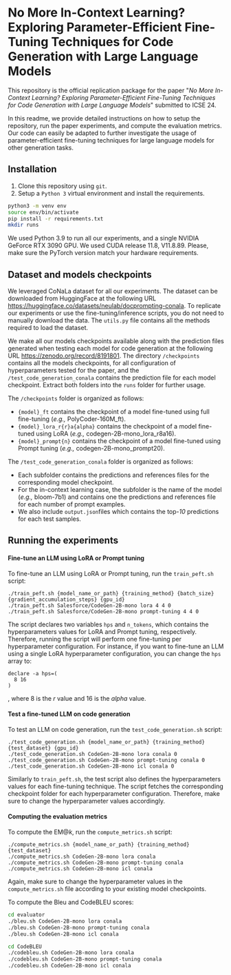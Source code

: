 
# No More In-Context Learning? Exploring Parameter-Efficient Fine-Tuning Techniques for Code Generation with Large Language Models
This repository is the official replication package for the paper "*No More In-Context Learning? Exploring Parameter-Efficient Fine-Tuning Techniques for Code Generation with Large Language Models*" submitted to ICSE 24.

In this readme, we provide detailed instructions on how to setup the repository, run the paper experiments, and compute the evaluation metrics. Our code can easily be adapted to further investigate the usage of parameter-efficient fine-tuning techniques for large language models for other generation tasks.

## Installation
1. Clone this repository using `git`.
2. Setup a  `Python 3`  virtual environment and install the requirements.
```sh
python3 -m venv env
source env/bin/activate
pip install -r requirements.txt
mkdir runs
```
We used Python 3.9 to run all our experiments, and a single NVIDIA GeForce RTX 3090 GPU. 
We used CUDA release 11.8, V11.8.89. Please, make sure the PyTorch version match your hardware requirements.

## Dataset and models checkpoints
We leveraged CoNaLa dataset for all our experiments. The dataset can be downloaded from HuggingFace at the following URL https://huggingface.co/datasets/neulab/docprompting-conala. To replicate our experiments or use the fine-tuning/inference scripts, you do not need to manually download the data. The `utils.py` file contains all the methods required to load the dataset.

We make all our models checkpoints available along with the prediction files generated when testing each model for code generation at the following URL https://zenodo.org/record/8191801. The directory `/checkpoints` contains all the models checkpoints, for all configuration of hyperparameters tested for the paper, and the `/test_code_generation_conala` contains the prediction file for each model checkpoint. Extract both folders into the `runs` folder for further usage.

The `/checkpoints` folder is organized as follows:
 - `{model}_ft` contains the checkpoint of a model fine-tuned using full fine-tuning (*e.g.,* PolyCoder-160M_ft). 
 - `{model}_lora_r{r}a{alpha}` contains the checkpoint of a model fine-tuned using LoRA (*e.g.,* codegen-2B-mono_lora_r8a16). 
 - `{model}_prompt{n}` contains the checkpoint of a model fine-tuned using Prompt tuning (*e.g.,* codegen-2B-mono_prompt20).
 
The `/test_code_generation_conala` folder is organized as follows:

- Each subfolder contains the predictions and references files for the corresponding model checkpoint. 
- For the in-context learning case, the subfolder is the name of the model (*e.g.,* bloom-7b1) and contains one the predictions and references file for each number of prompt examples.
- We also include `output.json`files which contains the top-*10* predictions for each test samples.

## Running the experiments

#### Fine-tune an LLM using LoRA or Prompt tuning
To fine-tune an LLM using LoRA or Prompt tuning, run the `train_peft.sh` script:

    ./train_peft.sh {model_name_or_path} {training_method} {batch_size} {gradient_accumulation_steps} {gpu_id}
    ./train_peft.sh Salesforce/CodeGen-2B-mono lora 4 4 0
    ./train_peft.sh Salesforce/CodeGen-2B-mono prompt-tuning 4 4 0

The script declares two variables `hps` and `n_tokens`, which contains the hyperparameters values for LoRA and Prompt tuning, respectively. Therefore, running the script will perform one fine-tuning per hyperparameter configuration. For instance, if you want to fine-tune an LLM using a single LoRA hyperparameter configuration, you can change the `hps` array to:

    declare -a hps=(
      8 16
    )
, where 8 is the *r* value and 16 is the *alpha* value.

#### Test a fine-tuned LLM on code generation
To test an LLM on code generation, run the `test_code_generation.sh` script:

    ./test_code_generation.sh {model_name_or_path} {training_method} {test_dataset} {gpu_id}
    ./test_code_generation.sh CodeGen-2B-mono lora conala 0
    ./test_code_generation.sh CodeGen-2B-mono prompt-tuning conala 0
    ./test_code_generation.sh CodeGen-2B-mono icl conala 0
Similarly to `train_peft.sh`, the test script also defines the hyperparameters values for each fine-tuning technique. The script fetches the corresponding checkpoint folder for each hyperparameter configuration. Therefore, make sure to change the hyperparameter values accordingly.

#### Computing the evaluation metrics
To compute the EM@*k*, run the `compute_metrics.sh` script:

    ./compute_metrics.sh {model_name_or_path} {training_method} {test_dataset}
    ./compute_metrics.sh CodeGen-2B-mono lora conala
    ./compute_metrics.sh CodeGen-2B-mono prompt-tuning conala
    ./compute_metrics.sh CodeGen-2B-mono icl conala
Again, make sure to change the hyperparameter values in the `compute_metrics.sh` file according to your existing model checkpoints.

To compute the Bleu and CodeBLEU scores: 
```sh
cd evaluator
./bleu.sh CodeGen-2B-mono lora conala
./bleu.sh CodeGen-2B-mono prompt-tuning conala
./bleu.sh CodeGen-2B-mono icl conala

cd CodeBLEU
./codebleu.sh CodeGen-2B-mono lora conala
./codebleu.sh CodeGen-2B-mono prompt-tuning conala
./codebleu.sh CodeGen-2B-mono icl conala
```
